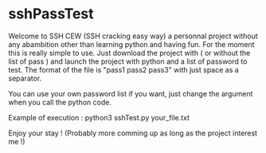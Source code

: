 # sshPassTest
Welcome to SSH CEW (SSH cracking easy way) a personnal project without any abambition other than learning python and having fun.
For the moment this is really simple to use. Just download the project with ( or without the list of pass ) and launch the project with python and a list of password to test.
The format of the file is "pass1 pass2 pass3" with just space as a separator.

You can use your own password list if you want, just change the argument when you call the python code.

Example of execution :
  python3 sshTest.py your_file.txt

Enjoy your stay ! 
(Probably more comming up as long as the project interest me !)
